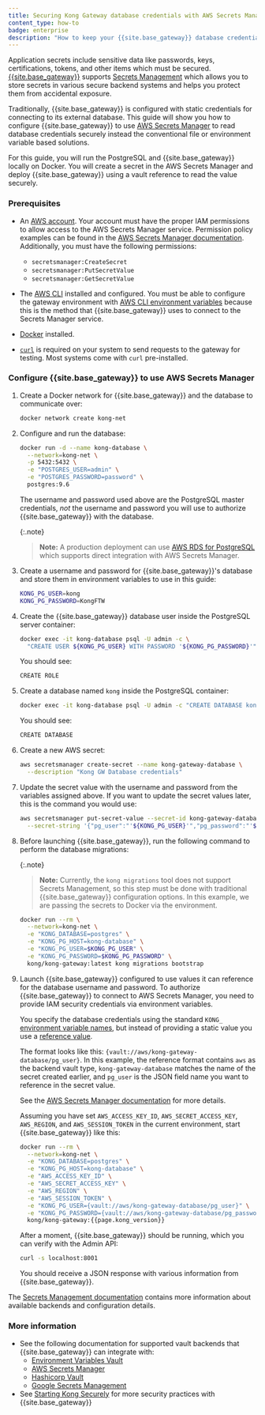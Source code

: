 ```yaml
---
title: Securing Kong Gateway database credentials with AWS Secrets Manager
content_type: how-to
badge: enterprise
description: "How to keep your {{site.base_gateway}} database credentials secure using AWS Secrets Manager and vault integrations."
---
```


Application secrets include sensitive data like passwords, keys, certifications, tokens, and other items
which must be secured. [{{site.base_gateway}}](/gateway/{{page.kong_version}}/) supports
[Secrets Management](/gateway/{{page.kong_version}}/kong-enterprise/secrets-management/)
which allows you to store secrets in various secure backend systems and helps you protect them from accidental
exposure.

Traditionally, {{site.base_gateway}} is configured with static credentials for connecting
to its external database. This guide will show you how to configure {{site.base_gateway}} to use
[AWS Secrets Manager](https://docs.aws.amazon.com/secretsmanager/latest/userguide/auth-and-access.html) to
read database credentials securely instead the conventional file or environment variable based solutions.

For this guide, you will run the PostgreSQL and {{site.base_gateway}} locally on Docker.
You will create a secret in the AWS Secrets Manager and deploy {{site.base_gateway}} using a vault reference
to read the value securely.

### Prerequisites

* An [AWS account](https://aws.amazon.com/). Your account must have the proper IAM permissions to allow access to the AWS Secrets Manager service. Permission policy examples can be found in the [AWS Secrets Manager documentation](https://docs.aws.amazon.com/secretsmanager/latest/userguide/auth-and-access_examples.html). Additionally, you must have the following permissions:
  * `secretsmanager:CreateSecret`
  * `secretsmanager:PutSecretValue`
  * `secretsmanager:GetSecretValue`
* The [AWS CLI](https://docs.aws.amazon.com/cli/latest/userguide/getting-started-install.html) installed and configured. You must be able to configure the gateway environment with [AWS CLI environment variables](https://docs.aws.amazon.com/cli/latest/userguide/cli-configure-envvars.html) because this is the method that {{site.base_gateway}} uses to connect to the Secrets Manager service.

* [Docker](https://docs.docker.com/get-docker/) installed.
* [`curl`](https://curl.se/) is required on your system to send
requests to the gateway for testing. Most systems come with `curl` pre-installed.

### Configure {{site.base_gateway}} to use AWS Secrets Manager

1. Create a Docker network for {{site.base_gateway}} and the database to communicate over:

   ```sh
   docker network create kong-net
   ```

1. Configure and run the database:

   ```sh
   docker run -d --name kong-database \
     --network=kong-net \
     -p 5432:5432 \
     -e "POSTGRES_USER=admin" \
     -e "POSTGRES_PASSWORD=password" \
     postgres:9.6
   ```

   The username and password used above are the PostgreSQL master credentials, *not* the
   username and password you will use to authorize {{site.base_gateway}} with the database.

   {:.note}
   > **Note:** A production deployment can use [AWS RDS for PostgreSQL](https://aws.amazon.com/rds/postgresql/)
   which supports direct integration with AWS Secrets Manager.

1. Create a username and password for {{site.base_gateway}}'s database and store
them in environment variables to use in this guide:

   ```sh
   KONG_PG_USER=kong
   KONG_PG_PASSWORD=KongFTW
   ```

1. Create the {{site.base_gateway}} database user inside the PostgreSQL server container:

   ```sh
   docker exec -it kong-database psql -U admin -c \
     "CREATE USER ${KONG_PG_USER} WITH PASSWORD '${KONG_PG_PASSWORD}'"
   ```

   You should see:
   ```sh
   CREATE ROLE
   ```

1. Create a database named `kong` inside the PostgreSQL container:

   ```sh
   docker exec -it kong-database psql -U admin -c "CREATE DATABASE kong OWNER ${KONG_PG_USER};"
   ```

   You should see:
   ```sh
   CREATE DATABASE
   ```

1. Create a new AWS secret:

   ```sh
   aws secretsmanager create-secret --name kong-gateway-database \
     --description "Kong GW Database credentials"
   ```

1. Update the secret value with the username and password from the variables assigned above.
If you want to update the secret values later, this is the command you would use:

   ```sh
   aws secretsmanager put-secret-value --secret-id kong-gateway-database \
     --secret-string '{"pg_user":"'${KONG_PG_USER}'","pg_password":"'${KONG_PG_PASSWORD}'"}'
   ```

1. Before launching {{site.base_gateway}}, run the following command to perform the database migrations:

   {:.note}
   > **Note:** Currently, the `kong migrations` tool does not support Secrets Management, so this
   step must be done with traditional {{site.base_gateway}} configuration options. In this example,
   we are passing the secrets to Docker via the environment.

   ```sh
   docker run --rm \
     --network=kong-net \
     -e "KONG_DATABASE=postgres" \
     -e "KONG_PG_HOST=kong-database" \
     -e "KONG_PG_USER=$KONG_PG_USER" \
     -e "KONG_PG_PASSWORD=$KONG_PG_PASSWORD" \
     kong/kong-gateway:latest kong migrations bootstrap
   ```

1. Launch {{site.base_gateway}} configured to use values it can reference for the
database username and password. To authorize {{site.base_gateway}} to connect to AWS Secrets Manager,
you need to provide IAM security credentials via environment variables.

   You specify the database credentials using the standard `KONG_`
   [environment variable names](/gateway/{{page.kong_version}}/reference/configuration/#environment-variables),
   but instead of providing a static value you use a
   [reference value](/gateway/{{page.kong_version}}/kong-enterprise/secrets-management/reference-format/).

   The format looks like this: `{vault://aws/kong-gateway-database/pg_user}`. In this example,
   the reference format contains `aws` as the backend vault type, `kong-gateway-database` matches
   the name of the secret created earlier, and `pg_user` is the JSON field name you want to reference
   in the secret value.

   See the
   [AWS Secrets Manager documentation](/gateway/{{page.kong_version}}/kong-enterprise/secrets-management/backends/aws-sm/)
   for more details.

   Assuming you have set `AWS_ACCESS_KEY_ID`, `AWS_SECRET_ACCESS_KEY`, `AWS_REGION`, and `AWS_SESSION_TOKEN` in the current
   environment, start {{site.base_gateway}} like this:

   ```sh
   docker run --rm \
     --network=kong-net \
     -e "KONG_DATABASE=postgres" \
     -e "KONG_PG_HOST=kong-database" \
     -e "AWS_ACCESS_KEY_ID" \
     -e "AWS_SECRET_ACCESS_KEY" \
     -e "AWS_REGION" \
     -e "AWS_SESSION_TOKEN" \
     -e "KONG_PG_USER={vault://aws/kong-gateway-database/pg_user}" \
     -e "KONG_PG_PASSWORD={vault://aws/kong-gateway-database/pg_password}" \
     kong/kong-gateway:{{page.kong_version}}
   ```

   After a moment, {{site.base_gateway}} should be running, which you can verify with the Admin API:

   ```sh
   curl -s localhost:8001
   ```

   You should receive a JSON response with various information from {{site.base_gateway}}.

The [Secrets Management documentation](/gateway/{{page.kong_version}}/kong-enterprise/secrets-management/)
contains more information about available backends and configuration details.

### More information

* See the following documentation for supported vault backends that  {{site.base_gateway}} can integrate with:
  * [Environment Variables Vault](/gateway/{{page.kong_version}}/kong-enterprise/secrets-management/backends/env/)
  * [AWS Secrets Manager](/gateway/{{page.kong_version}}/kong-enterprise/secrets-management/backends/aws-sm/)
  * [Hashicorp Vault](/gateway/{{page.kong_version}}/kong-enterprise/secrets-management/backends/hashicorp-vault/)
  * [Google Secrets Management](/gateway/{{page.kong_version}}/kong-enterprise/secrets-management/backends/gcp-sm/)
* See [Starting Kong Securely](/gateway/{{page.kong_version}}/production/access-control/start-securely/) for more
security practices with {{site.base_gateway}}
